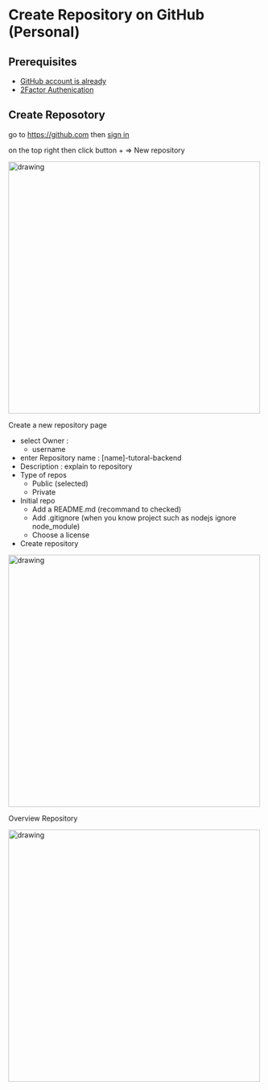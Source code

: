 # Create Repository on GitHub (Personal)

## Prerequisites

- [GitHub account is already](./github-register.md)
- [2Factor Authenication]()


## Create Reposotory

go to https://github.com then [sign in](signin.md)

on the top right then click button + => New repository

<img src="../images/71.JPG" alt="drawing" width="500"/>

Create a new repository page
- select Owner :
  - username
- enter Repository name : [name]-tutoral-backend
- Description : explain to repository
- Type of repos
  - Public (selected)
  - Private
- Initial repo
  - Add a README.md (recommand to checked)
  - Add .gitignore (when you know project such as nodejs ignore node_module)
  - Choose a license
- Create repository
<img src="../images/72.jpg" alt="drawing" width="500"/>


Overview Repository

<img src="../images/73.JPG" alt="drawing" width="500"/>



